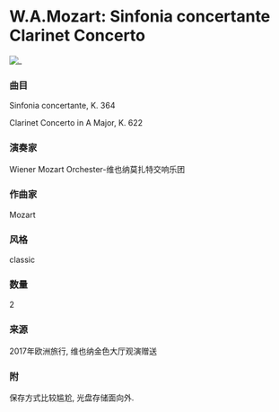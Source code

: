 # W.A.Mozart: Sinfonia concertante Clarinet Concerto
![_](https://github.com/zhuiyy/My-Discs/blob/main/W.A.Mozart%EF%80%BA%20Sinfonia%20concertante%20Clarinet%20Concerto/cover.jpg)
### 曲目
Sinfonia concertante, K. 364

Clarinet Concerto in A Major, K. 622
### 演奏家
Wiener Mozart Orchester-维也纳莫扎特交响乐团
### 作曲家
Mozart
### 风格
classic
### 数量
2
### 来源
2017年欧洲旅行, 维也纳金色大厅观演赠送
### 附
保存方式比较尴尬, 光盘存储面向外.
